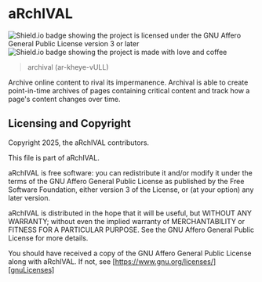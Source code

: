 # aRchIVAL

![Shield.io badge showing the project is licensed under the GNU Affero General Public License version 3 or later][licenseShield]
![Shield.io badge showing the project is made with love and coffee][madeWithShield]

> archival (ar-kheye-vULL)

Archive online content to rival its impermanence. Archival is able to create
point-in-time archives of pages containing critical content and track how a
page's content changes over time.

## Licensing and Copyright

Copyright 2025, the aRchIVAL contributors.

This file is part of aRchIVAL.

aRchIVAL is free software: you can redistribute it and/or modify it under the
terms of the GNU Affero General Public License as published by the Free
Software Foundation, either version 3 of the License, or (at your option) any
later version.

aRchIVAL is distributed in the hope that it will be useful, but WITHOUT ANY
WARRANTY; without even the implied warranty of MERCHANTABILITY or FITNESS
FOR A PARTICULAR PURPOSE. See the GNU Affero General Public License for
more details.

You should have received a copy of the GNU Affero General Public License
along with aRchIVAL. If not, see [https://www.gnu.org/licenses/][gnuLicenses]

[licenseShield]: https://img.shields.io/badge/License-AGPLv3+-purple?style=for-the-badge&logo=GNU&logoSize=auto
[madeWithShield]: https://img.shields.io/badge/made_with-love_and_coffee-pink?style=for-the-badge

[gnuLicenses]: https://www.gnu.org/licenses/
